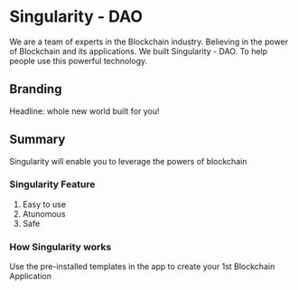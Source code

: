 # Singularity - DAO

We are a team of experts in the Blockchain industry. Believing in the power of Blockchain and its applications. We built Singularity - DAO. To help people use this powerful technology.

## Branding

Headline: whole new world built for you!

## Summary

Singularity will enable you to leverage the powers of blockchain

### Singularity Feature

1. Easy to use
2. Atunomous
3. Safe

### How Singularity works

Use the pre-installed templates in the app to create your 1st Blockchain Application
